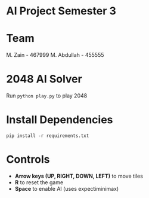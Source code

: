 # AI Project Semester 3
# Team
M. Zain - 467999
M. Abdullah - 455555

# 2048 AI Solver
Run `python play.py` to play 2048

# Install Dependencies
`pip install -r requirements.txt`

# Controls
- **Arrow keys (UP, RIGHT, DOWN, LEFT)** to move tiles
- **R** to reset the game
- **Space** to enable AI (uses expectiminimax)
#

